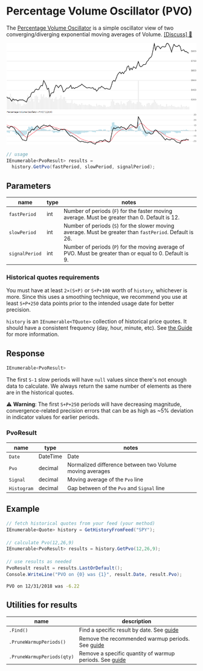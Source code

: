 ﻿# Percentage Volume Oscillator (PVO)

The [Percentage Volume Oscillator](https://school.stockcharts.com/doku.php?id=technical_indicators:percentage_volume_oscillator_pvo) is a simple oscillator view of two converging/diverging exponential moving averages of Volume.
[[Discuss] :speech_balloon:](https://github.com/DaveSkender/Stock.Indicators/discussions/305 "Community discussion about this indicator")

![image](chart.png)

```csharp
// usage
IEnumerable<PvoResult> results =
  history.GetPvo(fastPeriod, slowPeriod, signalPeriod);  
```

## Parameters

| name | type | notes
| -- |-- |--
| `fastPeriod` | int | Number of periods (`F`) for the faster moving average.  Must be greater than 0.  Default is 12.
| `slowPeriod` | int | Number of periods (`S`) for the slower moving average.  Must be greater than `fastPeriod`.  Default is 26.
| `signalPeriod` | int | Number of periods (`P`) for the moving average of PVO.  Must be greater than or equal to 0.  Default is 9.

### Historical quotes requirements

You must have at least `2×(S+P)` or `S+P+100` worth of `history`, whichever is more.  Since this uses a smoothing technique, we recommend you use at least `S+P+250` data points prior to the intended usage date for better precision.

`history` is an `IEnumerable<TQuote>` collection of historical price quotes.  It should have a consistent frequency (day, hour, minute, etc).  See [the Guide](../../docs/GUIDE.md) for more information.

## Response

```csharp
IEnumerable<PvoResult>
```

The first `S-1` slow periods will have `null` values since there's not enough data to calculate.  We always return the same number of elements as there are in the historical quotes.

:warning: **Warning**: The first `S+P+250` periods will have decreasing magnitude, convergence-related precision errors that can be as high as ~5% deviation in indicator values for earlier periods.

### PvoResult

| name | type | notes
| -- |-- |--
| `Date` | DateTime | Date
| `Pvo` | decimal | Normalized difference between two Volume moving averages
| `Signal` | decimal | Moving average of the `Pvo` line
| `Histogram` | decimal | Gap between of the `Pvo` and `Signal` line

## Example

```csharp
// fetch historical quotes from your feed (your method)
IEnumerable<Quote> history = GetHistoryFromFeed("SPY");

// calculate Pvo(12,26,9)
IEnumerable<PvoResult> results = history.GetPvo(12,26,9);

// use results as needed
PvoResult result = results.LastOrDefault();
Console.WriteLine("PVO on {0} was {1}", result.Date, result.Pvo);
```

```bash
PVO on 12/31/2018 was -6.22
```

## Utilities for results

| name | description
| -- |--
| `.Find()` | Find a specific result by date.  See [guide](../../docs/UTILITIES.md#find-indicator-result-by-date)
| `.PruneWarmupPeriods()` | Remove the recommended warmup periods.  See [guide](../../docs/UTILITIES.md#prune-warmup-periods)
| `.PruneWarmupPeriods(qty)` | Remove a specific quantity of warmup periods.  See [guide](../../docs/UTILITIES.md#prune-warmup-periods)
